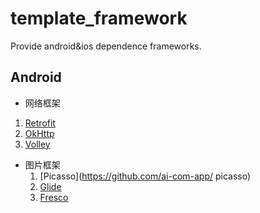 # template_framework

Provide android&ios dependence frameworks.

## Android

* 网络框架
1)    [Retrofit](https://github.com/ai-com-app/retrofit)
2)    [OkHttp](https://github.com/ai-com-app/okhttp)
3)    [Volley](https://github.com/ai-com-app/volley)

* 图片框架
    1)    [Picasso](https://github.com/ai-com-app/  picasso)
    2)    [Glide](https://github.com/ai-com-app/glide)
    3)    [Fresco](https://github.com/ai-com-app/fresco)

